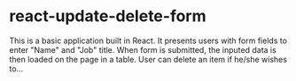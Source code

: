 # react-update-delete-form

This is a basic application built in React. 
It presents users with form fields to enter "Name" and "Job" title. When form is submitted, the inputed data is then loaded on the page in a table. User can delete an item if he/she wishes to...
